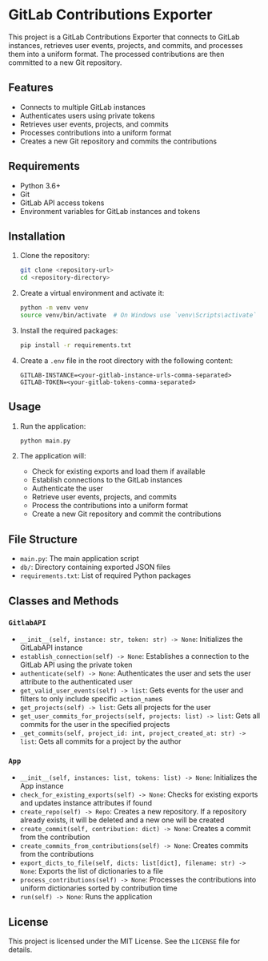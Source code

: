 # GitLab Contributions Exporter

This project is a GitLab Contributions Exporter that connects to GitLab instances, retrieves user events, projects, and commits, and processes them into a uniform format. The processed contributions are then committed to a new Git repository.

## Features

- Connects to multiple GitLab instances
- Authenticates users using private tokens
- Retrieves user events, projects, and commits
- Processes contributions into a uniform format
- Creates a new Git repository and commits the contributions

## Requirements

- Python 3.6+
- Git
- GitLab API access tokens
- Environment variables for GitLab instances and tokens

## Installation

1. Clone the repository:

    ```sh
    git clone <repository-url>
    cd <repository-directory>
    ```

2. Create a virtual environment and activate it:

    ```sh
    python -m venv venv
    source venv/bin/activate  # On Windows use `venv\Scripts\activate`
    ```

3. Install the required packages:

    ```sh
    pip install -r requirements.txt
    ```

4. Create a `.env` file in the root directory with the following content:

    ```env
    GITLAB-INSTANCE=<your-gitlab-instance-urls-comma-separated>
    GITLAB-TOKEN=<your-gitlab-tokens-comma-separated>
    ```

## Usage

1. Run the application:

    ```sh
    python main.py
    ```

2. The application will:
    - Check for existing exports and load them if available
    - Establish connections to the GitLab instances
    - Authenticate the user
    - Retrieve user events, projects, and commits
    - Process the contributions into a uniform format
    - Create a new Git repository and commit the contributions

## File Structure

- `main.py`: The main application script
- `db/`: Directory containing exported JSON files
- `requirements.txt`: List of required Python packages

## Classes and Methods

### `GitlabAPI`

- `__init__(self, instance: str, token: str) -> None`: Initializes the GitLabAPI instance
- `establish_connection(self) -> None`: Establishes a connection to the GitLab API using the private token
- `authenticate(self) -> None`: Authenticates the user and sets the user attribute to the authenticated user
- `get_valid_user_events(self) -> list`: Gets events for the user and filters to only include specific `action_name`s
- `get_projects(self) -> list`: Gets all projects for the user
- `get_user_commits_for_projects(self, projects: list) -> list`: Gets all commits for the user in the specified projects
- `_get_commits(self, project_id: int, project_created_at: str) -> list`: Gets all commits for a project by the author

### `App`

- `__init__(self, instances: list, tokens: list) -> None`: Initializes the App instance
- `check_for_existing_exports(self) -> None`: Checks for existing exports and updates instance attributes if found
- `create_repo(self) -> Repo`: Creates a new repository. If a repository already exists, it will be deleted and a new one will be created
- `create_commit(self, contribution: dict) -> None`: Creates a commit from the contribution
- `create_commits_from_contributions(self) -> None`: Creates commits from the contributions
- `export_dicts_to_file(self, dicts: list[dict], filename: str) -> None`: Exports the list of dictionaries to a file
- `process_contributions(self) -> None`: Processes the contributions into uniform dictionaries sorted by contribution time
- `run(self) -> None`: Runs the application

## License

This project is licensed under the MIT License. See the `LICENSE` file for details.
